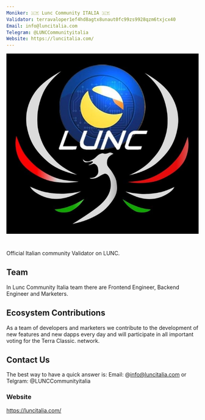 ```yaml
--- 
Moniker: 🇮🇹 Lunc Community ITALIA 🇮🇹
Validator: terravaloper1ef4hd8agtx8unaut0fc99zs9928qzm6txjcx40
Email: info@luncitalia.com
Telegram: @LUNCCommunityitalia
Website: https://luncitalia.com/
---
```


 ![luncitalia](luncitalia.jpg)

# <moniker> 
Official Italian community Validator on LUNC.

## Team

In Lunc Community Italia team there are Frontend Engineer, Backend Engineer and Marketers. 

## Ecosystem Contributions

As a team of developers and marketers we contribute to the development of new features and new dapps every day and will participate in all important voting for the Terra Classic. network.

## Contact Us

The best way to have a quick answer is: Email: @info@luncitalia.com or Telgram: @LUNCCommunityitalia

### Website

https://luncitalia.com/
